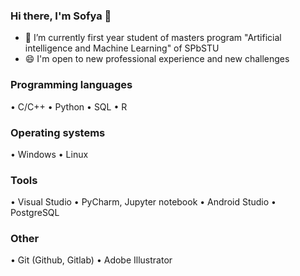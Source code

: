 ### Hi there, I'm Sofya 👋
- 🔭  I’m currently first year student of masters program "Artificial intelligence and Machine Learning" of SPbSTU
- 😄  I'm open to new professional experience and new challenges

### Programming languages
• C/C++
• Python
• SQL
• R

### Operating systems
• Windows
• Linux

### Tools
• Visual Studio
• PyCharm, Jupyter notebook
• Android Studio
• PostgreSQL

### Other
• Git (Github, Gitlab)
• Adobe Illustrator
<!--
**SonyaLy/SonyaLy** is a ✨ _special_ ✨ repository because its `README.md` (this file) appears on your GitHub profile.

Here are some ideas to get you started:

- 🔭 I’m currently working on ...
- 🌱 I’m currently learning ...
- 👯 I’m looking to collaborate on ...
- 🤔 I’m looking for help with ...
- 💬 Ask me about ...
- 📫 How to reach me: ...
- 😄 Pronouns: ...
- ⚡ Fun fact: ...
-->
